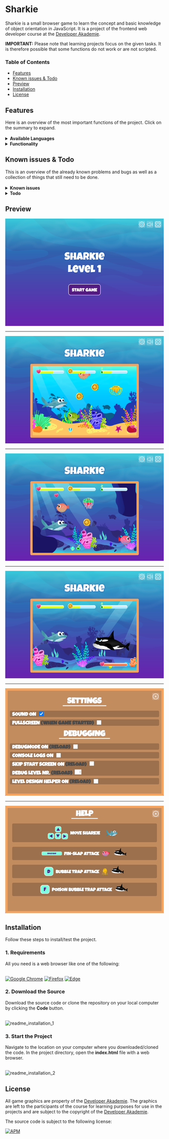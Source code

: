 ﻿<h1>Sharkie</h1> 
Sharkie is a small browser game to learn the concept and basic knowledge of object orientation in JavaScript. It is a project of the frontend web developer course at the <a href="https://developerakademie.com/">Developer Akademie</a>.<br>

<b>IMPORTANT:</b> Please note that learning projects focus on the given tasks. It is therefore possible that some functions do not work or are not scripted.
<h3>Table of Contents</h3>

- <a href="#features">Features</a>
- <a href="#known-issues-and-todo">Known issues & Todo</a>
- <a href="#preview">Preview</a>
- <a href="#installation">Installation</a>
- <a href="#license">License</a>

<h2 id="features">Features</h2>
Here is an overview of the most important functions of the project. Click on the summary to expand.<br>

<br>

<details><summary><b>Available Languages</b></summary>
  
:ballot_box_with_check: English <br>
  
</details>

<details><summary><b>Functionality</b></summary>
  
:ballot_box_with_check: Control Sharkie through the underwater world with the arrow keys <br>
:ballot_box_with_check: Collect coins, poison and life <br>
:ballot_box_with_check: Fight against puffer fish, jellyfish and the final boss <br>
:ballot_box_with_check: Use the spacebar to use the Fin-Slap attack on puffer fish and the final boss <br>
:ballot_box_with_check: Use the F-key to use the normal Bubble Trap attack on jellyfish and the final boss <br>
:ballot_box_with_check: Use the poisonous Bubble Trap attack by picking up poison and then using it on the enboss <br>
:ballot_box_with_check: Many things can be adjusted in the settings menu <br>
:ballot_box_with_check: With the level design helper, new levels can be easily designed <br>
:ballot_box_with_check: Mute/Unmute function is accessible in the settings menu and during the game via the icons <br>
:ballot_box_with_check: There is a game help that can be displayed by clicking on the lifebelt<br>
  
</details>

<h2 id="known-issues-and-todo">Known issues & Todo</h2>
This is an overview of the already known problems and bugs as well as a collection of things that still need to be done.<br>

<br>

<details><summary><b>Known issues</b></summary>

:lady_beetle:	It is possible to glitch into the barriers with Sharkie and then get stuck <br>
:lady_beetle:	On a special attack on the final boss and when he dies, the death animation will repeat indefinitely <br>
:lady_beetle:	Coin collecting sound does not restart when a new coin is picked up in close succession <br> 
:lady_beetle: Setting the full screen is currently only possible when the game has started

</details>

<details><summary><b>Todo</b></summary>

:white_large_square: Add better sounds for Sharkie swimming for example <br>
:white_large_square: Optimization of the game for devices with a resolution of less than 600px <br>
:white_large_square: Add touch controls for smartphones <br>
:white_large_square: Implement game pause function <br>

</details>

<h2 id="preview">Preview</h2>

![This is an image](/img/preview/start_screen.png)

---

![This is an image](/img/preview/level_1.png)

---

![This is an image](/img/preview/level_2.png)

---

![This is an image](/img/preview/endboss.png)

---

![This is an image](/img/preview/settings_menu.png)

---

![This is an image](/img/preview/help.png)


<h2 id="installation">Installation</h2>
Follow these steps to install/test the project.

<h3 id="requirements">1. Requirements</h3>
All you need is a web browser like one of the following:
<br>
<br>

<a href="https://www.google.com/chrome/">![Google Chrome](https://img.shields.io/badge/Google%20Chrome-4285F4?style=for-the-badge&logo=GoogleChrome&logoColor=white)</a>
<a href="https://www.mozilla.org/en-US/firefox/new/">![Firefox](https://img.shields.io/badge/Firefox-FF7139?style=for-the-badge&logo=Firefox-Browser&logoColor=white)</a>
<a href="https://www.microsoft.com/en-US/edge">![Edge](https://img.shields.io/badge/Edge-0078D7?style=for-the-badge&logo=Microsoft-edge&logoColor=white)</a>

<h3>2. Download the Source</h3>
Download the source code or clone the repository on your local computer by clicking the <b>Code</b> button.
<br>
<br>

![readme_installation_1](https://user-images.githubusercontent.com/55922592/161735913-9de1b046-0a0c-448b-80fa-145ee904d8ab.png)


<h3>3. Start the Project</h3>
Navigate to the location on your computer where you downloaded/cloned the code. In the project directory, open the <b>index.html</b> file with a web browser.
<br>
<br>

![readme_installation_2](https://user-images.githubusercontent.com/55922592/161733187-a9ca556c-d21e-4f74-b96d-015082da85d5.png)

<h2 id="license">License</h2>

All game graphics are property of the <a href="https://developerakademie.com/">Developer Akademie</a>. The graphics are left to the participants of the course for learning purposes for use in the projects and are subject to the copyright of the <a href="https://developerakademie.com/">Developer Akademie</a>.

The source code is subject to the following license:

<a href="https://github.com/LukasVolgger/sharkie/blob/main/LICENSE">![APM](https://img.shields.io/apm/l/vim-mode?label=License&style=for-the-badge)</a>
